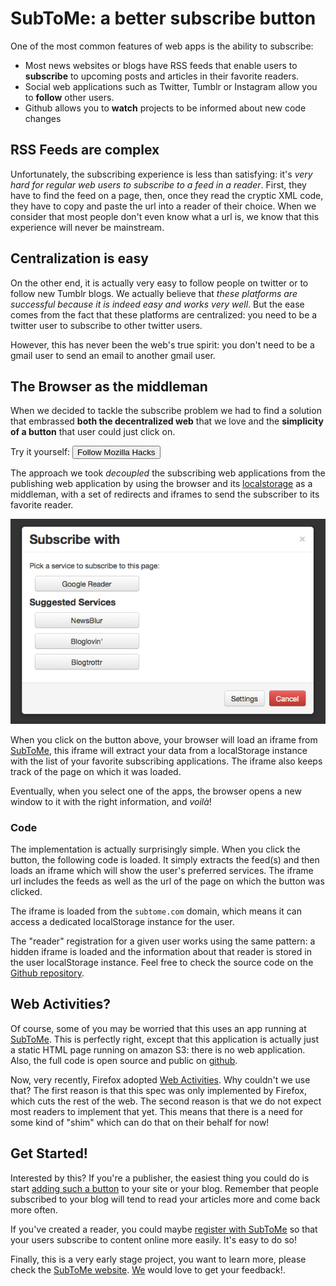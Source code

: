 # SubToMe: a better subscribe button


One of the most common features of web apps is the ability to subscribe:

* Most news websites or blogs have RSS feeds that enable 
users to **subscribe** to upcoming posts and articles in their favorite readers.
* Social web applications such as Twitter, Tumblr or Instagram allow you to **follow** other users.
* Github allows you to **watch** projects to be informed about new code changes

## RSS Feeds are complex

Unfortunately, the subscribing experience is less than satisfying: it's *very hard for regular web users to subscribe to a feed in a reader*. First, they have to find the feed on a page, then, once they read the cryptic XML code, they have to copy and paste the url into a reader of their choice. When we consider that most people don't even know what a url is, we know that this experience will never be mainstream.

## Centralization is easy

On the other end, it is actually very easy to follow people on twitter or to follow new Tumblr blogs. We actually believe that *these platforms are successful because it is indeed easy and works very well*. But the ease comes from the fact that these platforms are centralized: you need to be a twitter user to subscribe to other twitter users.

However, this has never been the web's true spirit: you don't need to be a gmail user to send an email to another gmail user.

## The Browser as the middleman

When we decided to tackle the subscribe problem we had to find a solution that embrassed **both the decentralized web** that we love and the **simplicity of a button** that user could just click on.

Try it yourself: <input type="button" onclick="(function(){var z=document.createElement('script');z.src='https://www.subtome.com/load.js';document.body.appendChild(z);})()" value="Follow Mozilla Hacks">

The approach we took *decoupled* the subscribing web applications from the publishing web application by using the browser and its [localstorage](https://developer.mozilla.org/en-US/docs/DOM/Storage#localStorage) as a middleman, with a set of redirects and iframes to send the subscriber to its favorite reader.

![The tool picker](./subtome-screenshot.png)

When you click on the button above, your browser will load an iframe from [SubToMe](http://www.subtome.com/), this iframe will extract your data from a localStorage instance with the list of your favorite subscribing applications. The iframe also keeps track of the page on which it was loaded.

Eventually, when you select one of the apps, the browser opens a new window to it with the right information, and *voilà*!

### Code

The implementation is actually surprisingly simple. When you click the button, the following code is loaded. It simply extracts the feed(s) and then loads an iframe which will show the user's preferred services. The iframe url includes the feeds as well as the url of the page on which the button was clicked.

<script src="https://gist.github.com/julien51/4946654.js">
</script>

The iframe is loaded from the `subtome.com` domain, which means it can access a dedicated localStorage instance for the user.

The "reader" registration for a given user works using the same pattern: a hidden iframe is loaded and the information about that reader is stored in the user localStorage instance. Feel free to check the source code on the [Github repository](https://github.com/superfeedr/subtome/tree/master/src).

## Web Activities?

Of course, some of you may be worried that this uses an app running at  [SubToMe](http://www.subtome.com/). This is perfectly right, except that this application is actually just a static HTML page running on amazon S3: there is no web application. Also, the full code is open source and public on [github](https://github.com/superfeedr/subtome).

Now, very recently, Firefox adopted [Web Activities](https://hacks.mozilla.org/2013/01/introducing-web-activities/). Why couldn't we use that? The first reason is that this spec was only implemented by Firefox, which cuts the rest of the web. The second reason is that we do not expect most readers to implement that yet. This means that there is a need for some kind of "shim" which can do that on their behalf for now!

## Get Started!

Interested by this? If you're a publisher, the easiest thing you could do is start [adding such a button](http://www.subtome.com/publishers.html) to your site or your blog. Remember that people subscribed to your blog will tend to read your articles more and come back more often.

<script src="https://gist.github.com/julien51/4332573.js">
</script>

If you've created a reader, you could maybe [register with SubToMe](http://www.subtome.com/developers.html) so that your users subscribe to content online more easily. It's easy to do so!

Finally, this is a very early stage project, you want to learn more, please check the [SubToMe website](http://www.subtome.com/). [We](http://superfeedr.com/) would love to get your feedback!.






